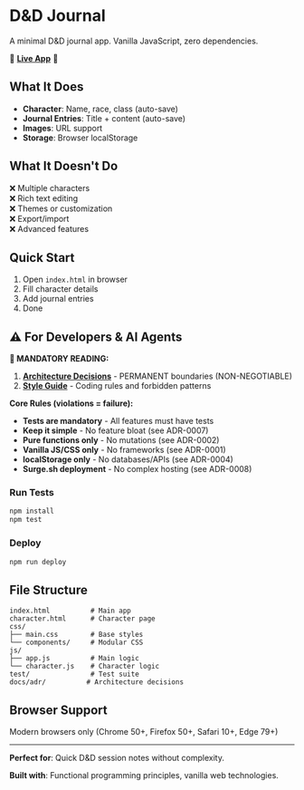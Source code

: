 # D&D Journal

A minimal D&D journal app. Vanilla JavaScript, zero dependencies.

🎲 **[Live App](https://dnd-journal.surge.sh)** 🎲

## What It Does

- **Character**: Name, race, class (auto-save)
- **Journal Entries**: Title + content (auto-save)
- **Images**: URL support
- **Storage**: Browser localStorage

## What It Doesn't Do

❌ Multiple characters  
❌ Rich text editing  
❌ Themes or customization  
❌ Export/import  
❌ Advanced features

## Quick Start

1. Open `index.html` in browser
2. Fill character details
3. Add journal entries
4. Done

## ⚠️ For Developers & AI Agents

**🚨 MANDATORY READING:**
1. **[Architecture Decisions](docs/adr/)** - PERMANENT boundaries (NON-NEGOTIABLE)
2. **[Style Guide](STYLE_GUIDE.md)** - Coding rules and forbidden patterns

**Core Rules (violations = failure):**
- **Tests are mandatory** - All features must have tests
- **Keep it simple** - No feature bloat (see ADR-0007)
- **Pure functions only** - No mutations (see ADR-0002)
- **Vanilla JS/CSS only** - No frameworks (see ADR-0001)
- **localStorage only** - No databases/APIs (see ADR-0004)
- **Surge.sh deployment** - No complex hosting (see ADR-0008)

### Run Tests
```bash
npm install
npm test
```

### Deploy
```bash
npm run deploy
```

## File Structure
```
index.html          # Main app
character.html      # Character page
css/
├── main.css        # Base styles
└── components/     # Modular CSS
js/
├── app.js          # Main logic
└── character.js    # Character logic
test/               # Test suite
docs/adr/          # Architecture decisions
```

## Browser Support
Modern browsers only (Chrome 50+, Firefox 50+, Safari 10+, Edge 79+)

---

**Perfect for**: Quick D&D session notes without complexity.

**Built with**: Functional programming principles, vanilla web technologies.
